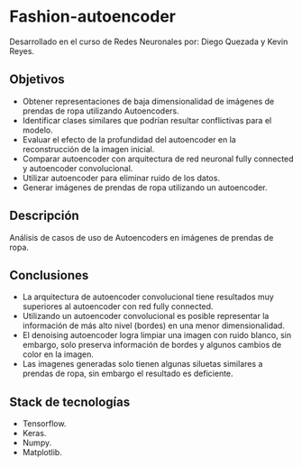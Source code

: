 # Fashion-autoencoder
Desarrollado en el curso de Redes Neuronales por: Diego Quezada y Kevin Reyes.
## Objetivos
- Obtener representaciones de baja dimensionalidad de imágenes de prendas de ropa utilizando Autoencoders.
- Identificar clases similares que podrían resultar conflictivas para el modelo.
- Evaluar el efecto de la profundidad del autoencoder en la reconstrucción de la imagen inicial.
- Comparar autoencoder con arquitectura de red neuronal fully connected y autoencoder convolucional.
- Utilizar autoencoder para eliminar ruido de los datos.
- Generar imágenes de prendas de ropa utilizando un autoencoder.

## Descripción
Análisis de casos de uso de Autoencoders en imágenes de prendas de ropa.

## Conclusiones
- La arquitectura de autoencoder convolucional tiene resultados muy superiores al autoencoder con red fully connected.
- Utilizando un autoencoder convolucional es posible representar la información de más alto nivel (bordes) en una menor dimensionalidad.
- El denoising autoencoder logra limpiar una imagen con ruido blanco, sin embargo, solo preserva información de bordes y algunos cambios de color en la imagen.
- Las imagenes generadas solo tienen algunas siluetas similares a prendas de ropa, sin embargo el resultado es deficiente.
## Stack de tecnologías
- Tensorflow.
- Keras.
- Numpy.
- Matplotlib.